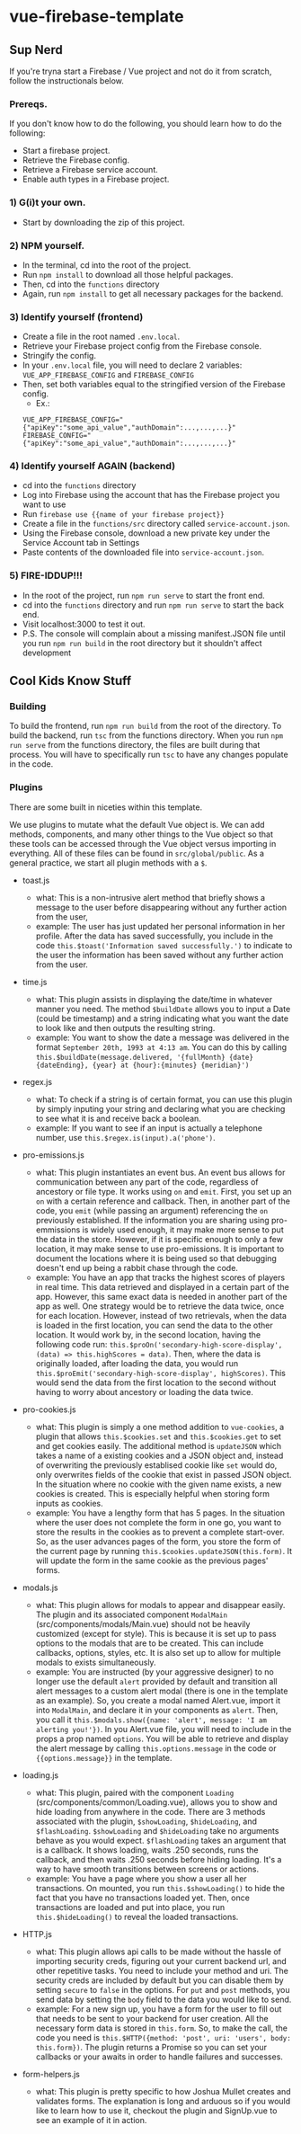 # vue-firebase-template

## Sup Nerd

If you're tryna start a Firebase / Vue project and not do it from scratch, follow the instructionals below.

### Prereqs.

If you don't know how to do the following, you should learn how to do the following:
- Start a firebase project.
- Retrieve the Firebase config.
- Retrieve a Firebase service account.
- Enable auth types in a Firebase project.

### 1) G(i)t your own.
- Start by downloading the zip of this project.

### 2) NPM yourself.
- In the terminal, cd into the root of the project.
- Run `npm install` to download all those helpful packages.
- Then, cd into the `functions` directory
- Again, run `npm install` to get all necessary packages for the backend.

### 3) Identify yourself (frontend)
- Create a file in the root named `.env.local`.
- Retrieve your Firebase project config from the Firebase console.
- Stringify the config.
- In your `.env.local` file, you will need to declare 2 variables: `VUE_APP_FIREBASE_CONFIG` and `FIREBASE_CONFIG`
- Then, set both variables equal to the stringified version of the Firebase config.
  - Ex.: 
  ```
  VUE_APP_FIREBASE_CONFIG="{"apiKey":"some_api_value","authDomain":...,...,...}"
  FIREBASE_CONFIG="{"apiKey":"some_api_value","authDomain":...,...,...}"
  ```
### 4) Identify yourself AGAIN (backend)
- cd into the `functions` directory
- Log into Firebase using the account that has the Firebase project you want to use
- Run `firebase use {{name of your firebase project}}`
- Create a file in the `functions/src` directory called `service-account.json`.
- Using the Firebase console, download a new private key under the Service Account tab in Settings
- Paste contents of the downloaded file into `service-account.json`.

### 5) FIRE-IDDUP!!!
- In the root of the project, run `npm run serve` to start the front end.
- cd into the `functions` directory and run `npm run serve` to start the back end.
- Visit localhost:3000 to test it out.
- P.S. The console will complain about a missing manifest.JSON file until you run `npm run build` in the root directory but it shouldn't affect development

## Cool Kids Know Stuff

### Building

To build the frontend, run `npm run build` from the root of the directory. To build the backend, run `tsc` from the functions directory. When you run `npm run serve` from the functions directory, the files are built during that process. You will have to specifically run `tsc` to have any changes populate in the code.

### Plugins

There are some built in niceties within this template.

We use plugins to mutate what the default Vue object is. We can add methods, components, and many other things to the Vue object so that these tools can be accessed through the Vue object versus importing in everything. All of these files can be found in `src/global/public`. As a general practice, we start all plugin methods with a `$`.

- toast.js
  - what: This is a non-intrusive alert method that briefly shows a message to the user before disappearing without any further action from the user,
  - example: The user has just updated her personal information in her profile. After the data has saved successfully, you include in the code `this.$toast('Information saved successfully.')` to indicate to the user the information has been saved without any further action from the user.
  
- time.js
  - what: This plugin assists in displaying the date/time in whatever manner you need. The method `$buildDate` allows you to input a Date (could be timestamp) and a string indicating what you want the date to look like and then outputs the resulting string.
  - example: You want to show the date a message was delivered in the format `September 20th, 1993 at 4:13 am`. You can do this by calling `this.$buildDate(message.delivered, '{fullMonth} {date}{dateEnding}, {year} at {hour}:{minutes} {meridian}')`
- regex.js
  - what: To check if a string is of certain format, you can use this plugin by simply inputing your string and declaring what you are checking to see what it is and receive back a boolean.
  - example: If you want to see if an input is actually a telephone number, use `this.$regex.is(input).a('phone')`.
- pro-emissions.js
  - what: This plugin instantiates an event bus. An event bus allows for communication between any part of the code, regardless of ancestory or file type. It works using `on` and `emit`. First, you set up an `on` with a certain reference and callback. Then, in another part of the code, you `emit` (while passing an argument) referencing the `on` previously established. If the information you are sharing using pro-emmissions is widely used enough, it may make more sense to put the data in the store. However, if it is specific enough to only a few location, it may make sense to use pro-emissions. It is important to document the locations where it is being used so that debugging doesn't end up being a rabbit chase through the code.
  - example: You have an app that tracks the highest scores of players in real time. This data retrieved and displayed in a certain part of the app. However, this same exact data is needed in another part of the app as well. One strategy would be to retrieve the data twice, once for each location. However, instead of two retrievals, when the data is loaded in the first location, you can send the data to the other location. It would work by, in the second location, having the following code run: `this.$proOn('secondary-high-score-display', (data) => this.highScores = data)`. Then, where the data is originally loaded, after loading the data, you would run `this.$proEmit('secondary-high-score-display', highScores)`. This would send the data from the first location to the second without having to worry about ancestory or loading the data twice.
- pro-cookies.js
  - what: This plugin is simply a one method addition to `vue-cookies`, a plugin that allows `this.$cookies.set` and `this.$cookies.get` to set and get cookies easily. The additional method is `updateJSON` which takes a name of a existing cookies and a JSON object and, instead of overwriting the previously establised cookie like `set` would do, only overwrites fields of the cookie that exist in passed JSON object. In the situation where no cookie with the given name exists, a new cookies is created. This is especially helpful when storing form inputs as cookies.
  - example: You have a lengthy form that has 5 pages. In the situation where the user does not complete the form in one go, you want to store the results in the cookies as to prevent a complete start-over. So, as the user advances pages of the form, you store the form of the current page by running `this.$cookies.updateJSON(this.form)`. It will update the form in the same cookie as the previous pages' forms.
- modals.js
  - what: This plugin allows for modals to appear and disappear easily. The plugin and its associated component `ModalMain` (src/components/modals/Main.vue) should not be heavily customized (except for style). This is because it is set up to pass options to the modals that are to be created. This can include callbacks, options, styles, etc. It is also set up to allow for multiple modals to exists simultaneously.
  - example: You are instructed (by your aggressive designer) to no longer use the default `alert` provided by default and transition all alert messages to a custom alert modal (there is one in the template as an example). So, you create a modal named Alert.vue, import it into `ModalMain`, and declare it in your components as `alert`. Then, you call it `this.$modals.show({name: 'alert', message: 'I am alerting you!'})`. In you Alert.vue file, you will need to include in the props a prop named `options`. You will be able to retrieve and display the alert message by calling `this.options.message` in the code or `{{options.message}}` in the template.
- loading.js
  - what: This plugin, paired with the component `Loading` (src/components/common/Loading.vue), allows you to show and hide loading from anywhere in the code. There are 3 methods associated with the plugin, `$showLoading`, `$hideLoading`, and `$flashLoading`. `$showLoading` and `$hideLoading` take no arguments behave as you would expect. `$flashLoading` takes an argument that is a callback. It shows loading, waits .250 seconds, runs the callback, and then waits .250 seconds before hiding loading. It's a way to have smooth transitions between screens or actions.
  - example: You have a page where you show a user all her transactions. On mounted, you run `this.$showLoading()` to hide the fact that you have no transactions loaded yet. Then, once transactions are loaded and put into place, you run `this.$hideLoading()` to reveal the loaded transactions.
- HTTP.js
  - what: This plugin allows api calls to be made without the hassle of importing security creds, figuring out your current backend url, and other repetitive tasks. You need to include your method and uri. The security creds are included by default but you can disable them by setting `secure` to `false` in the options. For `put` and `post` methods, you send data by setting the `body` field to the data you would like to send.
  - example: For a new sign up, you have a form for the user to fill out that needs to be sent to your backend for user creation. All the necessary form data is stored in `this.form`. So, to make the call, the code you need is `this.$HTTP({method: 'post', uri: 'users', body: this.form})`. The plugin returns a Promise so you can set your callbacks or your awaits in order to handle failures and successes.
- form-helpers.js
  - what: This plugin is pretty specific to how Joshua Mullet creates and validates forms. The explanation is long and arduous so if you would like to learn how to use it, checkout the plugin and SignUp.vue to see an example of it in action.
